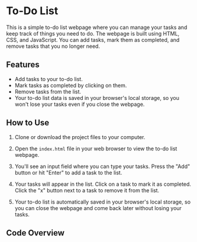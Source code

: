 # To-Do List 

This is a simple to-do list webpage where you can manage your tasks and keep track of things you need to do. The webpage is built using HTML, CSS, and JavaScript. You can add tasks, mark them as completed, and remove tasks that you no longer need.

## Features

- Add tasks to your to-do list.
- Mark tasks as completed by clicking on them.
- Remove tasks from the list.
- Your to-do list data is saved in your browser's local storage, so you won't lose your tasks even if you close the webpage.

## How to Use

1. Clone or download the project files to your computer.

2. Open the `index.html` file in your web browser to view the to-do list webpage.

3. You'll see an input field where you can type your tasks. Press the "Add" button or hit "Enter" to add a task to the list.

4. Your tasks will appear in the list. Click on a task to mark it as completed. Click the "x" button next to a task to remove it from the list.

5. Your to-do list is automatically saved in your browser's local storage, so you can close the webpage and come back later without losing your tasks.

## Code Overview

